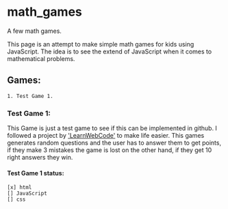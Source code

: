 # math_games
A few math games.

This page is an attempt to make simple math games for kids using JavaScript. The idea is to see the extend of JavaScript when it comes to mathematical problems.

## Games:
    1. Test Game 1.


### Test Game 1:
This Game is just a test game to see if this can be implemented in github. I followed a project by ['LearnWebCode'](`https://codepen.io/learnwebcode/pen/mdPMBjL`) to make life easier. This games generates random questions and the user has to answer them to get points, if they make 3 mistakes the game is lost on the other hand, if they get 10 right answers they win.

#### Test Game 1 status:
    [x] html
    [] JavaScript
    [] css
